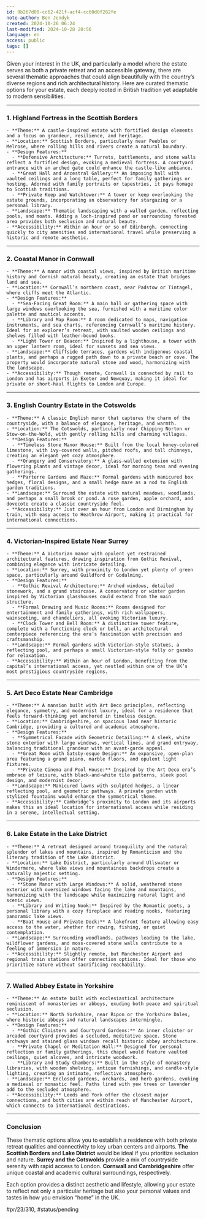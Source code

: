 ```yaml
---
id: 9b267d00-cc62-421f-acf4-cc60d0f282fe
note-author: Ben Jendyk
created: 2024-10-26 06:24
last-modified: 2024-10-28 20:56
language: en
access: public
tags: []
---
```


Given your interest in the UK, and particularly a model where the estate serves as both a private retreat and an accessible gateway, there are several thematic approaches that could align beautifully with the country’s diverse regions and rich architectural history. Here are curated thematic options for your estate, each deeply rooted in British tradition yet adaptable to modern sensibilities.

---

### **1. Highland Fortress in the Scottish Borders**

	- **Theme:** A castle-inspired estate with fortified design elements and a focus on grandeur, resilience, and heritage.
	- **Location:** Scottish Borders, particularly near Peebles or Melrose, where rolling hills and rivers create a natural boundary.
	- **Design Features:**
	  - **Defensive Architecture:** Turrets, battlements, and stone walls reflect a fortified design, evoking a medieval fortress. A courtyard entrance with an arched gate could enhance the castle-like ambiance.
	  - **Great Hall and Ancestral Gallery:** An imposing hall with vaulted ceilings and a long table, perfect for family gatherings or hosting. Adorned with family portraits or tapestries, it pays homage to Scottish traditions.
	  - **Private Keep and Watchtower:** A tower or keep overlooking the estate grounds, incorporating an observatory for stargazing or a personal library.
	- **Landscape:** Thematic landscaping with a walled garden, reflecting pools, and moats. Adding a loch-inspired pond or surrounding forested area provides both seclusion and natural beauty.
	- **Accessibility:** Within an hour or so of Edinburgh, connecting quickly to city amenities and international travel while preserving a historic and remote aesthetic.

---

### **2. Coastal Manor in Cornwall**

	- **Theme:** A manor with coastal views, inspired by British maritime history and Cornish natural beauty, creating an estate that bridges land and sea.
	- **Location:** Cornwall’s northern coast, near Padstow or Tintagel, where cliffs meet the Atlantic.
	- **Design Features:**
	  - **Sea-Facing Great Room:** A main hall or gathering space with large windows overlooking the sea, furnished with a maritime color palette and nautical accents.
	  - **Library and Map Room:** A room dedicated to maps, navigation instruments, and sea charts, referencing Cornwall’s maritime history. Ideal for an explorer’s retreat, with vaulted wooden ceilings and shelves filled with leather-bound books.
	  - **Light Tower or Beacon:** Inspired by a lighthouse, a tower with an upper lantern room, ideal for sunsets and sea views.
	- **Landscape:** Cliffside terraces, gardens with indigenous coastal plants, and perhaps a rugged path down to a private beach or cove. The property would incorporate natural stone and wood, harmonizing with the landscape.
	- **Accessibility:** Though remote, Cornwall is connected by rail to London and has airports in Exeter and Newquay, making it ideal for private or short-haul flights to London and Europe.

---

### **3. English Country Estate in the Cotswolds**

	- **Theme:** A classic English manor that captures the charm of the countryside, with a balance of elegance, heritage, and warmth.
	- **Location:** The Cotswolds, particularly near Chipping Norton or Stow-on-the-Wold, with gently rolling hills and charming villages.
	- **Design Features:**
	  - **Timeless Stone Manor House:** Built from the local honey-colored limestone, with ivy-covered walls, pitched roofs, and tall chimneys, creating an elegant yet cozy atmosphere.
	  - **Orangery and Conservatory:** A glass-walled extension with flowering plants and vintage decor, ideal for morning teas and evening gatherings.
	  - **Parterre Gardens and Maze:** Formal gardens with manicured box hedges, floral designs, and a small hedge maze as a nod to English garden traditions.
	- **Landscape:** Surround the estate with natural meadows, woodlands, and perhaps a small brook or pond. A rose garden, apple orchard, and dovecote create a classic countryside feel.
	- **Accessibility:** Just over an hour from London and Birmingham by train, with easy access to Heathrow Airport, making it practical for international connections.

---

### **4. Victorian-Inspired Estate Near Surrey**

	- **Theme:** A Victorian manor with opulent yet restrained architectural features, drawing inspiration from Gothic Revival, combining elegance with intricate detailing.
	- **Location:** Surrey, with proximity to London yet plenty of green space, particularly around Guildford or Godalming.
	- **Design Features:**
	  - **Gothic Revival Architecture:** Arched windows, detailed stonework, and a grand staircase. A conservatory or winter garden inspired by Victorian glasshouses could extend from the main structure.
	  - **Formal Drawing and Music Rooms:** Rooms designed for entertainment and family gatherings, with rich wallpapers, wainscoting, and chandeliers, all evoking Victorian luxury.
	  - **Clock Tower and Bell Room:** A distinctive tower feature, complete with a functioning clock or bell, an architectural centerpiece referencing the era’s fascination with precision and craftsmanship.
	- **Landscape:** Formal gardens with Victorian-style statues, a reflecting pool, and perhaps a small Victorian-style folly or gazebo for relaxation.
	- **Accessibility:** Within an hour of London, benefiting from the capital’s international access, yet nestled within one of the UK’s most prestigious countryside regions.

---

### **5. Art Deco Estate Near Cambridge**

	- **Theme:** A mansion built with Art Deco principles, reflecting elegance, symmetry, and modernist luxury, ideal for a residence that feels forward-thinking yet anchored in timeless design.
	- **Location:** Cambridgeshire, on spacious land near historic Cambridge, providing a cultured and academic atmosphere.
	- **Design Features:**
	  - **Symmetrical Facade with Geometric Detailing:** A sleek, white stone exterior with large windows, vertical lines, and grand entryway, balancing traditional grandeur with an avant-garde appeal.
	  - **Great Room with Gatsby-esque Design:** An expansive, open-plan area featuring a grand piano, marble floors, and opulent light fixtures.
	  - **Private Cinema and Pool House:** Inspired by the Art Deco era’s embrace of leisure, with black-and-white tile patterns, sleek pool design, and modernist decor.
	- **Landscape:** Manicured lawns with sculpted hedges, a linear reflecting pool, and geometric pathways. A private garden with stylized fountains would enhance the symmetrical theme.
	- **Accessibility:** Cambridge’s proximity to London and its airports makes this an ideal location for international access while residing in a serene, intellectual setting.

---

### **6. Lake Estate in the Lake District**

	- **Theme:** A retreat designed around tranquility and the natural splendor of lakes and mountains, inspired by Romanticism and the literary tradition of the Lake District.
	- **Location:** Lake District, particularly around Ullswater or Windermere, where lake views and mountainous backdrops create a naturally majestic setting.
	- **Design Features:**
	  - **Stone Manor with Large Windows:** A solid, weathered stone exterior with oversized windows facing the lake and mountains, harmonizing with the landscape while maximizing natural light and scenic views.
	  - **Library and Writing Nook:** Inspired by the Romantic poets, a personal library with a cozy fireplace and reading nooks, featuring panoramic lake views.
	  - **Boat House and Private Dock:** A lakefront feature allowing easy access to the water, whether for rowing, fishing, or quiet contemplation.
	- **Landscape:** Surrounding woodlands, pathways leading to the lake, wildflower gardens, and moss-covered stone walls contribute to a feeling of immersion in nature.
	- **Accessibility:** Slightly remote, but Manchester Airport and regional train stations offer connection options. Ideal for those who prioritize nature without sacrificing reachability.

---

### **7. Walled Abbey Estate in Yorkshire**

	- **Theme:** An estate built with ecclesiastical architecture reminiscent of monasteries or abbeys, exuding both peace and spiritual seclusion.
	- **Location:** North Yorkshire, near Ripon or the Yorkshire Dales, where historic abbeys and natural landscapes intermingle.
	- **Design Features:**
	  - **Gothic Cloisters and Courtyard Gardens:** An inner cloister or arcaded courtyard provides a secluded, meditative space. Stone archways and stained glass windows recall historic abbey architecture.
	  - **Private Chapel or Meditation Hall:** Designed for personal reflection or family gatherings, this chapel would feature vaulted ceilings, quiet alcoves, and intricate woodwork.
	  - **Library and Study Chambers:** Built in the style of monastery libraries, with wooden shelving, antique furnishings, and candle-style lighting, creating an intimate, reflective atmosphere.
	- **Landscape:** Enclosed gardens, orchards, and herb gardens, evoking a medieval or monastic feel. Paths lined with yew trees or lavender add to the secluded atmosphere.
	- **Accessibility:** Leeds and York offer the closest major connections, and both cities are within reach of Manchester Airport, which connects to international destinations.

---

### **Conclusion**

These thematic options allow you to establish a residence with both private retreat qualities and connectivity to key urban centers and airports. **The Scottish Borders** and **Lake District** would be ideal if you prioritize seclusion and nature. **Surrey and the Cotswolds** provide a mix of countryside serenity with rapid access to London. **Cornwall** and **Cambridgeshire** offer unique coastal and academic cultural surroundings, respectively. 

Each option provides a distinct aesthetic and lifestyle, allowing your estate to reflect not only a particular heritage but also your personal values and tastes in how you envision “home” in the UK.


#pr/23/310, #status/pending